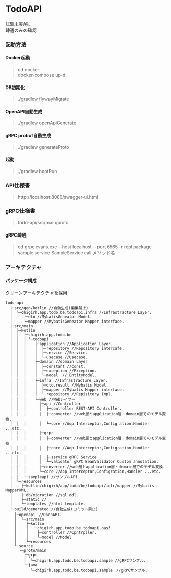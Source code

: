 # TodoAPI

試験未実施。  
疎通のみの確認

### 起動方法

#### Docker起動

> cd docker  
> docker-compose up-d

#### DB初期化

> ./gradlew flywayMigrate

#### OpenAPI自動生成

> ./gradlew openApiGenerate

#### gRPC probuf自動生成

> ./gradlew generateProto

#### 起動

> ./gradlew bootRun

### API仕様書

> http://localhost:8080/swagger-ui.html

### gRPC仕様書

> todo-api/src/main/proto

#### gRPC疎通

> cd grpc
> evans.exe --host localhost --port 6565 -r repl
> package sample
> service SampleService
> call メソッド名

### アーキテクチャ

#### パッケージ構成

クリーンアーキテクチャを採用

```
todo-api
  ├─src/gen/kotlin //自動生成(編集禁止)
  │  └─chigirh.app.todo.be.todoapi.infra //Infrastracture Layer.
  │     ├─dto //MybatisGeneator Model.
  │     └─mapper //MybatisGeneator Mapper interface.
  ├─src/main
  │  ├─kotlin
  │  │  ├─chigirh.app.todo.be
  │  │  │ └─todoapi 
  │  │  │    ├─application //Application Layer.
  │  │  │    │  ├─repository //Repository intercafe.
  │  │  │    │  ├─service //Service.
  │  │  │    │  └─usecase //Usecase.
  │  │  │    ├─domain //domain Layer
  │  │  │    │  ├─constant //const.
  │  │  │    │  ├─exception //Exception.
  │  │  │    │  └─model  // EntityModel.
  │  │  │    ├─infra　//Infrastracture Layer.
  │  │  │    │  ├─dto.result //Mybatis Model.
  │  │  │    │  ├─mapper //Mybatis Mapper interface.
  │  │  │    │  └─repository //Repisitory Impl.
  │  │  │    └─web //Webレイヤー
  │  │  │      ├─api //Controller
  │  │  │      │  ├─controller REST-API Controller.
  │  │  │      │  ├─converter //web層とapplication層・domain層でのモデル変換.
  │  │  │      │  └─core //Aop Interceptor,Configration,Handler ...etc.
  │  │  │      ├─grpc 
  │  │  │      │  ├─converter //web層とapplication層・domain層でのモデル変換
  │  │  │      │  ├─core //Aop Interceptor,Configration,Handler ...etc.
  │  │  │      │  ├─service gRPC Service
  │  │  │      │  └─validator gRPC BeanValidator Custom annotation.
  │  │  │      ├─converter //web層とapplication層・domain層でのモデル変換.
  │  │  │      └─core //Aop Interceptor,Configration,Handler ...etc.
  |  |  └─sampleapi //サンプルAPI.
  │  └─resources
  │    ├─kotlin/chigirh/app/todo/be/todoapi/infr/mapper //Mybatis MapperXML.
  │    ├─db/migration //sql ddl.
  │    ├─static //
  │    └─templates //html template.
  └─build/generated //自動生成(コミット禁止)
    ├─openapi　//OpenAPI.
    │  └─src/main
    │    ├─kotlin
    │    │  └─chigirh.app.todo.be.todoapi.oas3
    │    │    ├─controller //Cpntrpller.
    │    │    └─model //Model
    │    └─resources
    └─source
      └─proto/main
        ├─grpc  
        │  └─chigirh.app.todo.be.todoapi.sample //gRPCサンプル.
        └─java 
           └─chigirh.app.todo.be.todoapi.sample　//gRPCサンプル.
```